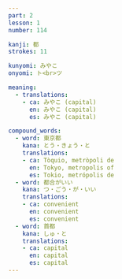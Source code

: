 ```yaml
---
part: 2
lesson: 1
number: 114

kanji: 都
strokes: 11

kunyomi: みやこ
onyomi: ト<br>ツ

meaning:
  - translations:
    - ca: みやこ (capital)
      en: みやこ (capital)
      es: みやこ (capital)

compound_words:
  - word: 東京都
    kana: とう・きょう・と
    translations:
    - ca: Tòquio, metròpoli de
      en: Tokyo, metropolis of
      es: Tokio, metrópolis de
  - word: 都合がいい
    kana: つ・ごう・が・いい
    translations:
    - ca: convenient
      en: convenient
      es: convenient
  - word: 首都
    kana: しゅ・と
    translations:
    - ca: capital
      en: capital
      es: capital
---
```

